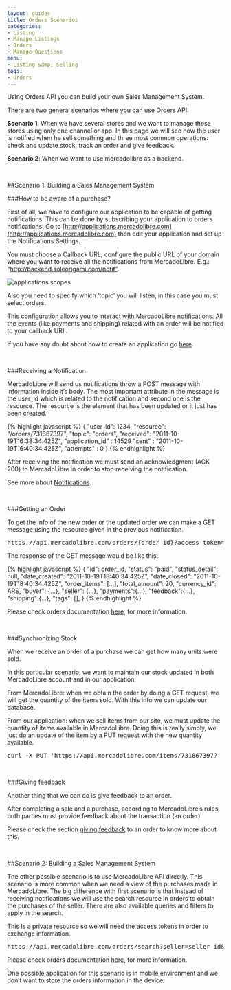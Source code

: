 ```yaml
---
layout: guides
title: Orders Scenarios
categories: 
- Listing
- Manage Listings
- Orders
- Manage Questions
menu: 
- Listing &amp; Selling
tags: 
- Orders
---
```


Using Orders API you can build your own Sales Management System.

There are two general scenarios where you can use Orders API:

**Scenario 1**: When we have several stores and we want to manage these stores using only one channel or app. In this page we will see how the user is notified when he sell something and three most common operations: check and update stock, track an order and give feedback.

**Scenario 2**: When we want to use mercadolibre as a backend.

<br />

##Scenario 1: Building a Sales Management System

###How to be aware of a purchase?

First of all, we have to configure our application to be capable of getting notifications. This can be done by subscribing your application to orders notifications. Go to [http://applications.mercadolibre.com](http://applications.mercadolibre.com) then edit your application and set up the Notifications Settings.

You must choose a Callback URL, configure the public URL of your domain where you want to receive all the notifications from MercadoLibre. E.g.: “http://backend.soleorigami.com/notif”. 

<img src="/images/notificaciones.png" alt="applications scopes" />

Also you need to specify which ‘topic’ you will listen, in this case you must select orders.

This configuration allows you to interact with MercadoLibre notifications. All the events (like payments and shipping) related with an order will be notified to your callback URL.

If you have any doubt about how to create an application go [here](/application-manager/).

<br />

###Receiving a Notification

MercadoLibre will send us notifications throw a POST message with information inside it’s body. The most important attribute in the message is the user_id which is related to the notification and second one is the resource. The resource is the element that has been updated or it just has been created.

{% highlight javascript %}
{
  "user_id": 1234,
  "resource": "/orders/731867397",
  "topic": "orders",
  "received": "2011-10-19T16:38:34.425Z",
  "application_id" : 14529
  "sent" : "2011-10-19T16:40:34.425Z",
  "attempts" : 0
}
{% endhighlight %}

After receiving the notification we must send an acknowledgment (ACK 200) to MercadoLibre in order to stop receiving the notification.

See more about [Notifications](/notifications/).

<br />

###Getting an Order

To get the info of the new order or the updated order we can make a GET message using the resource given in the previous notification.

<pre class="terminal">
https://api.mercadolibre.com/orders/{order_id}?access_token={...}
</pre>

The response of the GET message would be like this:

{% highlight javascript %}
{
  "id": order_id,
  "status": "paid",
  "status_detail": null,
  "date_created": "2011-10-19T18:40:34.425Z",
  "date_closed": "2011-10-19T18:40:34.425Z",
  "order_items": [...],
  "total_amount": 20,
  "currency_id": ARS,
  "buyer": {...},
  "seller": {...},
  "payments":{...},
  "feedback":{...},
  "shipping":{...},
  "tags": [],
}
{% endhighlight %}

Please check orders documentation [here](/orders/), for more information.  

<br />

###Synchronizing Stock

When we receive an order of a purchase we can get how many units were sold.

In this particular scenario, we want to maintain our stock updated in both MercadoLibre account and in our application.

From MercadoLibre: when we obtain the order by doing a GET request, we will get the quantity of the items sold. With this info we can update our database.

From our application: when we sell items from our site, we must update the quantity of items available in MercadoLibre. Doing this is really simply, we just do an update of the item by a PUT request with the new quantity available.

<pre class="terminal">
curl -X PUT 'https://api.mercadolibre.com/items/731867397?' -d {"available_quantity"=2}</pre>

<br />

###Giving feedback

Another thing that we can do is give feedback to an order. 

After completing a sale and a purchase, according to MercadoLibre’s rules, both parties must provide feedback about the transaction (an order).

Please check the section [giving feedback](/giving-feedback-of-an-order/) to an order to know more about this.

<br />

##Scenario 2: Building a Sales Management System

The other possible scenario is to use MercadoLibre API directly. This scenario is more common when we need a view of the purchases made in MercadoLibre. The big difference with first scenario is that instead of receiving notifications we will use the search resource in orders to obtain the purchases of the seller. There are also available queries and filters to apply in the search.

This is a private resource so we will need the access tokens in order to exchange information.

<pre class="terminal">
https://api.mercadolibre.com/orders/search?seller=seller_id&#038;access_token={...}
</pre>

Please check orders documentation [here](/orders/), for more information.  

One possible application for this scenario is in mobile environment and we don’t want to store the orders information in the device.

